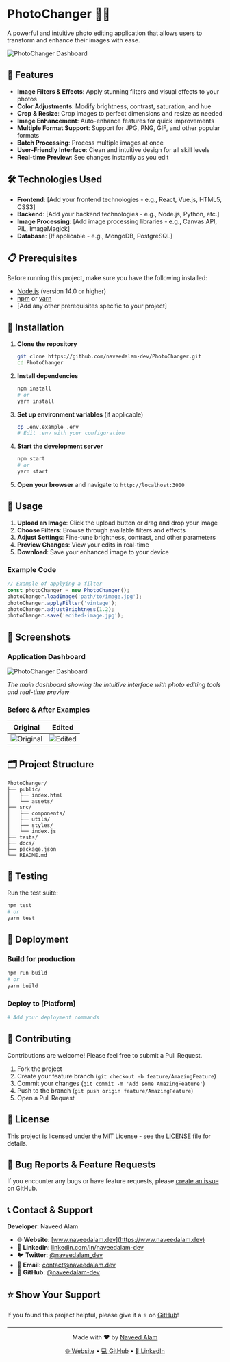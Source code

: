 # PhotoChanger 📸✨

A powerful and intuitive photo editing application that allows users to transform and enhance their images with ease.

![PhotoChanger Dashboard](https://i.postimg.cc/D0CGzLZs/image.png)

## 🚀 Features

- **Image Filters & Effects**: Apply stunning filters and visual effects to your photos
- **Color Adjustments**: Modify brightness, contrast, saturation, and hue
- **Crop & Resize**: Crop images to perfect dimensions and resize as needed
- **Image Enhancement**: Auto-enhance features for quick improvements
- **Multiple Format Support**: Support for JPG, PNG, GIF, and other popular formats
- **Batch Processing**: Process multiple images at once
- **User-Friendly Interface**: Clean and intuitive design for all skill levels
- **Real-time Preview**: See changes instantly as you edit

## 🛠️ Technologies Used

- **Frontend**: [Add your frontend technologies - e.g., React, Vue.js, HTML5, CSS3]
- **Backend**: [Add your backend technologies - e.g., Node.js, Python, etc.]
- **Image Processing**: [Add image processing libraries - e.g., Canvas API, PIL, ImageMagick]
- **Database**: [If applicable - e.g., MongoDB, PostgreSQL]

## 📋 Prerequisites

Before running this project, make sure you have the following installed:

- [Node.js](https://nodejs.org/) (version 14.0 or higher)
- [npm](https://www.npmjs.com/) or [yarn](https://yarnpkg.com/)
- [Add any other prerequisites specific to your project]

## 🔧 Installation

1. **Clone the repository**
   ```bash
   git clone https://github.com/naveedalam-dev/PhotoChanger.git
   cd PhotoChanger
   ```

2. **Install dependencies**
   ```bash
   npm install
   # or
   yarn install
   ```

3. **Set up environment variables** (if applicable)
   ```bash
   cp .env.example .env
   # Edit .env with your configuration
   ```

4. **Start the development server**
   ```bash
   npm start
   # or
   yarn start
   ```

5. **Open your browser** and navigate to `http://localhost:3000`

## 📱 Usage

1. **Upload an Image**: Click the upload button or drag and drop your image
2. **Choose Filters**: Browse through available filters and effects
3. **Adjust Settings**: Fine-tune brightness, contrast, and other parameters
4. **Preview Changes**: View your edits in real-time
5. **Download**: Save your enhanced image to your device

### Example Code

```javascript
// Example of applying a filter
const photoChanger = new PhotoChanger();
photoChanger.loadImage('path/to/image.jpg');
photoChanger.applyFilter('vintage');
photoChanger.adjustBrightness(1.2);
photoChanger.save('edited-image.jpg');
```

## 📸 Screenshots

### Application Dashboard
![PhotoChanger Dashboard](https://i.postimg.cc/D0CGzLZs/image.png)

*The main dashboard showing the intuitive interface with photo editing tools and real-time preview*

### Before & After Examples
| Original | Edited |
|----------|--------|
| ![Original](https://i.postimg.cc/Rhw85CVj/pic.jpg) | ![Edited](https://i.postimg.cc/QCqbJFMx/image-m.png) |

## 🗂️ Project Structure

```
PhotoChanger/
├── public/
│   ├── index.html
│   └── assets/
├── src/
│   ├── components/
│   ├── utils/
│   ├── styles/
│   └── index.js
├── tests/
├── docs/
├── package.json
└── README.md
```

## 🧪 Testing

Run the test suite:

```bash
npm test
# or
yarn test
```

## 🚀 Deployment

### Build for production
```bash
npm run build
# or
yarn build
```

### Deploy to [Platform]
```bash
# Add your deployment commands
```

## 🤝 Contributing

Contributions are welcome! Please feel free to submit a Pull Request.

1. Fork the project
2. Create your feature branch (`git checkout -b feature/AmazingFeature`)
3. Commit your changes (`git commit -m 'Add some AmazingFeature'`)
4. Push to the branch (`git push origin feature/AmazingFeature`)
5. Open a Pull Request

## 📄 License

This project is licensed under the MIT License - see the [LICENSE](LICENSE) file for details.

## 🐛 Bug Reports & Feature Requests

If you encounter any bugs or have feature requests, please [create an issue](https://github.com/naveedalam-dev/PhotoChanger/issues) on GitHub.

## 📞 Contact & Support

**Developer**: Naveed Alam

- 🌐 **Website**: [www.naveedalam.dev](https://www.naveedalam.dev)
- 💼 **LinkedIn**: [linkedin.com/in/naveedalam-dev](https://linkedin.com/in/naveedalam-dev)
- 🐦 **Twitter**: [@naveedalam_dev](https://twitter.com/naveedalam_dev)
- 📧 **Email**: contact@naveedalam.dev
- 📱 **GitHub**: [@naveedalam-dev](https://github.com/naveedalam-dev)

## ⭐ Show Your Support

If you found this project helpful, please give it a ⭐ on [GitHub](https://github.com/naveedalam-dev/PhotoChanger)!

---

<div align="center">
  <p>Made with ❤️ by <a href="https://www.naveedalam.dev">Naveed Alam</a></p>
  <p>
    <a href="https://www.naveedalam.dev">🌐 Website</a> •
    <a href="https://github.com/naveedalam-dev">💻 GitHub</a> •
    <a href="https://linkedin.com/in/naveedalam-dev">💼 LinkedIn</a>
  </p>
</div>
